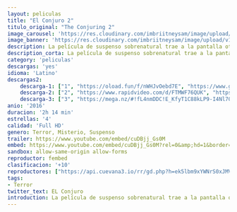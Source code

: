 ```yaml
---
layout: peliculas
title: "El Conjuro 2"
titulo_original: "The Conjuring 2"
image_carousel: 'https://res.cloudinary.com/imbriitneysam/image/upload/v1543967152/conjuro2-poster-min.jpg'
image_banner: 'https://res.cloudinary.com/imbriitneysam/image/upload/v1543967153/conjuro2-banner-min.jpg'
description: La película de suspenso sobrenatural trae a la pantalla otro caso verídico de los archivos de los reconocidos demonólogos Lorraine y Ed Warren. La nominada al Oscar Vera Farmiga y Patrick Wilson regresan para interpretar a los personajes Lorraine y Ed Warren, quienes, en una de sus investigaciones paranormales más aterrorizantes, viajan al norte de Londres para ayudar a una madre soltera que se encuentra criando a cuatro niños en una casa plagada por espíritus malévolos.
description_corta: La película de suspenso sobrenatural trae a la pantalla otro caso verídico de los archivos de los reconocidos demonólogos Lorraine y Ed Warren. La nominada al Oscar Vera Farmiga y Patrick Wilson regresan para interpretar a los  ...
category: 'peliculas'
descargas: 'yes'
idioma: 'Latino'
descargas2:
    descarga-1: ["1", "https://oload.fun/f/nWHJvOebd7E", "https://www.google.com/s2/favicons?domain=openload.co","OpenLoad","https://res.cloudinary.com/imbriitneysam/image/upload/v1541473684/mexico.png", "Latino", "Full HD"]
    descarga-2: ["2", "https://www.rapidvideo.com/d/FTMWF76QUK", "https://www.google.com/s2/favicons?domain=www.rapidvideo.com","RapidVideo","https://res.cloudinary.com/imbriitneysam/image/upload/v1541473684/mexico.png", "Latino", "Full HD"]
    descarga-3: ["3", "https://mega.nz/#!fL4nmDDC!E_KfyT1C88kLP9-I4Nl70pOWum2pVd78Xu3LJ8qRrcQ", "https://www.google.com/s2/favicons?domain=mega.nz","Mega","https://res.cloudinary.com/imbriitneysam/image/upload/v1541473684/mexico.png", "Latino", "Full HD"]
anio: '2016'
duracion: '2h 14 min'
estrellas: '4'
calidad: 'Full HD'
genero: Terror, Misterio, Suspenso
trailer: https://www.youtube.com/embed/cuDBjj_Gs0M
embed: https://www.youtube.com/embed/cuDBjj_Gs0M?rel=0&amp;hd=1&border=0&wmode=opaque&enablejsapi=1&modestbranding=1&controls=1&showinfo=1
sandbox: allow-same-origin allow-forms
reproductor: fembed
clasificacion: '+10'
reproductores: ["https://api.cuevana3.io/rr/gd.php?h=ek5lbm9xYWNrS0xJMVp5b21KREk0dFBLbjVkaHhkRGdrOG1jbnBpUnhhS1ZtcXVDaTZUTnVwbXBZSVdabXN2WjFkbU5oS08xdzlteHlKMStsSS9KeUwyU3FadVkyUT09"]
tags:
- Terror
twitter_text: EL Conjuro
introduction: La película de suspenso sobrenatural trae a la pantalla otro caso verídico de los archivos de los reconocidos demonólogos Lorraine y Ed Warren. La nominada al Oscar Vera Farmiga y Patrick Wilson regresan para interpretar a los  ...
---
```



 








